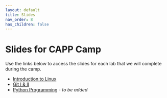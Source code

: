 ```yaml
---
layout: default
title: Slides
nav_order: 8
has_children: false
---
```


# Slides for CAPP Camp

Use the links below to access the slides for each lab that we will complete during the camp.

- [Introduction to Linux](https://docs.google.com/presentation/d/1NRJUeLgyx91_iEdzUExsQN-yXxnbQddeIPmt4FgUFcY/edit?usp=sharing)
- [Git I & II](https://docs.google.com/presentation/d/1B9WliW4OO-ymEFgJQSX5su0qdFbTV2cSJcOFux8NokM/edit?usp=sharing)
- [Python Programming](#) - _to be added_